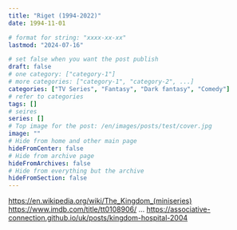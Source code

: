 ```yaml
---
title: "Riget (1994-2022)"
date: 1994-11-01

# format for string: "xxxx-xx-xx"
lastmod: "2024-07-16"

# set false when you want the post publish
draft: false
# one category: ["category-1"]
# more categories: ["category-1", "category-2", ...]
categories: ["TV Series", "Fantasy", "Dark fantasy", "Comedy"]
# refer to categories
tags: []
# seires
series: []
# Top image for the post: /en/images/posts/test/cover.jpg
image: ""
# Hide from home and other main page
hideFromCenter: false
# Hide from archive page
hideFromArchives: false
# Hide from everything but the archive
hideFromSection: false
---
```

https://en.wikipedia.org/wiki/The_Kingdom_(miniseries)
https://www.imdb.com/title/tt0108906/
...
https://associative-connection.github.io/uk/posts/kingdom-hospital-2004
<!--more-->
